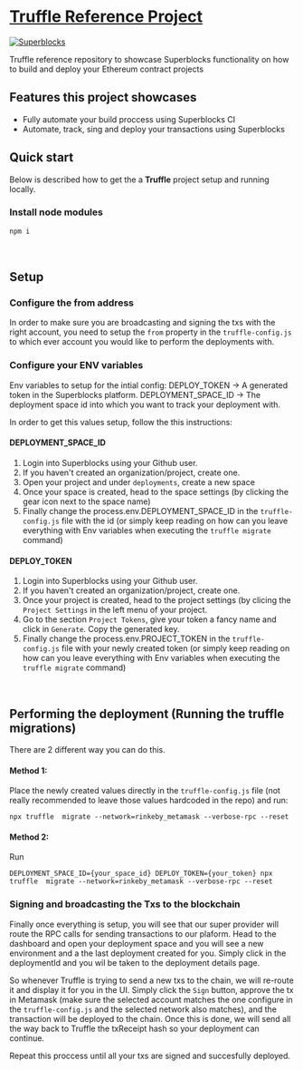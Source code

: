  # [Truffle Reference Project](https://superblocks.com/d/superblocks/projects/reference-projects/)

[![Superblocks](https://superblocks.com/d/superblocks/projects/reference-projects.svg?branch=master)](https://superblocks.com/d/superblocks/projects/reference-projects)

Truffle reference repository to showcase Superblocks functionality on how to build and deploy your Ethereum contract projects


## Features this project showcases
* Fully automate your build proccess using Superblocks CI
* Automate, track, sing and deploy your transactions using Superblocks


## Quick start
Below is described how to get the a **Truffle** project setup and running locally.


### Install node modules
```sh
npm i
```

<br/>

## Setup 

### Configure the from address
In order to make sure you are broadcasting and signing the txs with the right account, you need to setup the `from` property in the `truffle-config.js` to which ever account you would like to perform the deployments with. 

### Configure your ENV variables

Env variables to setup for the intial config:
DEPLOY_TOKEN -> A generated token in the Superblocks platform. 
DEPLOYMENT_SPACE_ID -> The deployment space id into which you want to track your deployment with. 

In order to get this values setup, follow the this instructions: 

#### DEPLOYMENT_SPACE_ID
1. Login into Superblocks using your Github user.
2. If you haven't created an organization/project, create one.
3. Open your project and under `deployments`, create a new space
4. Once your space is created, head to the space settings (by clicking the gear icon next to the space name)
5. Finally change the process.env.DEPLOYMENT_SPACE_ID in the `truffle-config.js` file with the id (or simply keep reading on how can you leave everything with Env variables when executing the `truffle migrate` command) 

#### DEPLOY_TOKEN
1. Login into Superblocks using your Github user.
2. If you haven't created an organization/project, create one.
4. Once your project is created, head to the project settings (by clicing the `Project Settings` in the left menu of your project. 
5. Go to the section `Project Tokens`, give your token a fancy name and click in `Generate`. Copy the generated key. 
5. Finally change the process.env.PROJECT_TOKEN in the `truffle-config.js` file with your newly created token (or simply keep reading on how can you leave everything with Env variables when executing the `truffle migrate` command)


<br/>

## Performing the deployment (Running the truffle migrations)
There are 2 different way you can do this. 

#### Method 1: 
Place the newly created values directly in the `truffle-config.js` file (not really recommended to leave those values hardcoded in the repo) and run:

```
npx truffle  migrate --network=rinkeby_metamask --verbose-rpc --reset
```

#### Method 2: 
Run

```
DEPLOYMENT_SPACE_ID={your_space_id} DEPLOY_TOKEN={your_token} npx truffle  migrate --network=rinkeby_metamask --verbose-rpc --reset
```

### Signing and broadcasting the Txs to the blockchain
Finally once everything is setup, you will see that our super provider will route the RPC calls for sending transactions to our plaform. Head to the dashboard and open your deployment space and you will see a new environment and a the last deployment created for you. Simply click in the deploymentId and you wil be taken to the deployment details page. 

So whenever Truffle is trying to send a new txs to the chain, we will re-route it and display it for you in the UI. Simply click the `Sign` button, approve the tx in Metamask (make sure the selected account matches the one configure in the `truffle-config.js` and the selected network also matches), and the transaction will be deployed to the chain. Once this is done, we will send all the way back to Truffle the txReceipt hash so your deployment can continue. 

Repeat this proccess until all your txs are signed and succesfully deployed. 










 
 











